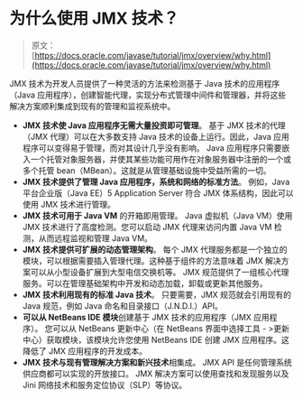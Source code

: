 # 为什么使用 JMX 技术？

> 原文： [https://docs.oracle.com/javase/tutorial/jmx/overview/why.html](https://docs.oracle.com/javase/tutorial/jmx/overview/why.html)

JMX 技术为开发人员提供了一种灵活的方法来检测基于 Java 技术的应用程序（Java 应用程序），创建智能代理，实现分布式管理中间件和管理器，并将这些解决方案顺利集成到现有的管理和监视系统中。

*   **JMX 技术使 Java 应用程序无需大量投资即可管理**。
    基于 JMX 技术的代理（JMX 代理）可以在大多数支持 Java 技术的设备上运行。因此，Java 应用程序可以变得易于管理，而对其设计几乎没有影响。 Java 应用程序只需要嵌入一个托管对象服务器，并使其某些功能可用作在对象服务器中注册的一个或多个托管 bean（MBean）。这就是从管理基础设施中受益所需的一切。
*   **JMX 技术提供了管理 Java 应用程序，系统和网络的标准方法**。
    例如，Java 平台企业版（Java EE）5 Application Server 符合 JMX 体系结构，因此可以使用 JMX 技术进行管理。
*   **JMX 技术可用于 Java VM** 的开箱即用管理。
    Java 虚拟机（Java VM）使用 JMX 技术进行了高度检测。您可以启动 JMX 代理来访问内置 Java VM 检测，从而远程监视和管理 Java VM。
*   **JMX 技术提供可扩展的动态管理架构**。
    每个 JMX 代理服务都是一个独立的模块，可以根据需要插入管理代理。这种基于组件的方法意味着 JMX 解决方案可以从小型设备扩展到大型电信交换机等。 JMX 规范提供了一组核心代理服务。可以在管理基础架构中开发和动态加载，卸载或更新其他服务。
*   **JMX 技术利用现有的标准 Java 技术**。
    只要需要，JMX 规范就会引用现有的 Java 规范，例如 Java 命名和目录接口（J.N.D.I.）API。
*   **可以从 NetBeans IDE 模块**创建基于 JMX 技术的应用程序（JMX 应用程序）。
    您可以从 NetBeans 更新中心（在 NetBeans 界面中选择工具 - &gt;更新中心）获取模块，该模块允许您使用 NetBeans IDE 创建 JMX 应用程序。这降低了 JMX 应用程序的开发成本。
*   **JMX 技术与现有管理解决方案和新兴技术**相集成。
    JMX API 是任何管理系统供应商都可以实现的开放接口。 JMX 解决方案可以使用查找和发现服务以及 Jini 网络技术和服务定位协议（SLP）等协议。